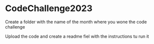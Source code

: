 # CodeChallenge2023
Create a folder with the name of the month where you wone the code challenge

Upload the code and create a readme fiel with the instructions tu run it
